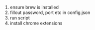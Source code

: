 1. ensure brew is installed
2. fillout password, port etc in config.json
3. run script
4. install chrome extensions
